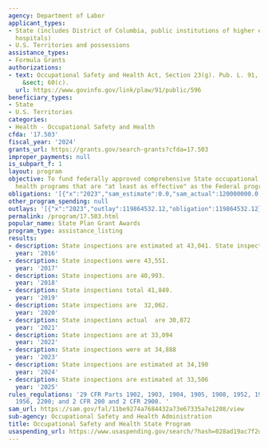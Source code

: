 ```yaml
---
agency: Department of Labor
applicant_types:
- State (includes District of Columbia, public institutions of higher education and
  hospitals)
- U.S. Territories and possessions
assistance_types:
- Formula Grants
authorizations:
- text: Occupational Safety and Health Act, Section 23(g). Pub. L. 91, 596. 29 U.S.C.
    &sect; 60(c).
  url: https://www.govinfo.gov/link/plaw/91/public/596
beneficiary_types:
- State
- U.S. Territories
categories:
- Health - Occupational Safety and Health
cfda: '17.503'
fiscal_year: '2024'
grants_url: https://grants.gov/search-grants?cfda=17.503
improper_payments: null
is_subpart_f: 1
layout: program
objective: To fund federally approved comprehensive State occupational safety and
  health programs that are "at least as effective" as the Federal program.
obligations: '[{"x":"2023","sam_estimate":0.0,"sam_actual":120000000.0,"usa_spending_actual":118496093.86},{"x":"2024","sam_estimate":0.0,"sam_actual":115673000.0,"usa_spending_actual":113017279.63},{"x":"2025","sam_estimate":0.0,"sam_actual":120000000.0,"usa_spending_actual":81812832.3}]'
other_program_spending: null
outlays: '[{"x":"2023","outlay":119864532.12,"obligation":119864532.12},{"x":"2024","outlay":115609636.3,"obligation":115609636.3},{"x":"2025","outlay":49789037.47,"obligation":81876196.0}]'
permalink: /program/17.503.html
popular_name: State Plan Grant Awards
program_type: assistance_listing
results:
- description: State inspections are estimated at 43,041. State inspections were 43,105.
  year: '2016'
- description: State inspections were 43,551.
  year: '2017'
- description: State inspections are 40,993.
  year: '2018'
- description: State inspections total 41,849.
  year: '2019'
- description: State inspections are  32,062.
  year: '2020'
- description: State inspections actual  are 30,872
  year: '2021'
- description: State inspections are at 33,094
  year: '2022'
- description: State inspections were at 34,888
  year: '2023'
- description: State inspections are estimated at 34,190
  year: '2024'
- description: State inspections are estimated at 33,506
  year: '2025'
rules_regulations: '29 CFR Parts 1902, 1903, 1904, 1905, 1908, 1952, 1953, 1954, 1955,
  1956, 2200; and 2 CFR 200 and 2 CFR 2900. '
sam_url: https://sam.gov/fal/11be9274a7684432a73e67335a7e1208/view
sub-agency: Occupational Safety and Health Administration
title: Occupational Safety and Health State Program
usaspending_url: https://www.usaspending.gov/search/?hash=028ad19ac7f2d1a3ec88affe85a07482
---
```

